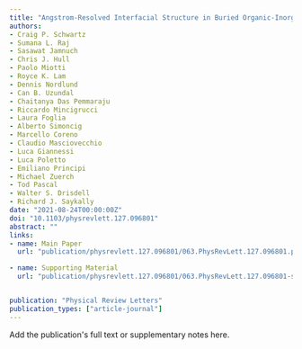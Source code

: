```yaml
---
title: "Angstrom-Resolved Interfacial Structure in Buried Organic-Inorganic Junctions"
authors:
- Craig P. Schwartz
- Sumana L. Raj
- Sasawat Jamnuch
- Chris J. Hull
- Paolo Miotti
- Royce K. Lam
- Dennis Nordlund
- Can B. Uzundal
- Chaitanya Das Pemmaraju
- Riccardo Mincigrucci
- Laura Foglia
- Alberto Simoncig
- Marcello Coreno
- Claudio Masciovecchio
- Luca Giannessi
- Luca Poletto
- Emiliano Principi
- Michael Zuerch
- Tod Pascal
- Walter S. Drisdell
- Richard J. Saykally
date: "2021-08-24T00:00:00Z"
doi: "10.1103/physrevlett.127.096801"
abstract: ""
links:
- name: Main Paper
  url: "publication/physrevlett.127.096801/063.PhysRevLett.127.096801.pdf"

- name: Supporting Material
  url: "publication/physrevlett.127.096801/063.PhysRevLett.127.096801-si.pdf"


publication: "Physical Review Letters"
publication_types: ["article-journal"]
---
```


Add the publication's full text or supplementary notes here.
